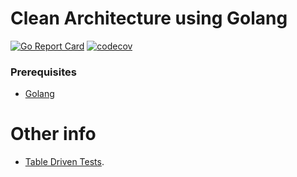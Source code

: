 # Clean Architecture using Golang

[![Go Report Card](https://goreportcard.com/badge/github.com/julioc98/cleanarch)](https://goreportcard.com/report/github.com/julioc98/cleanarch)
[![codecov](https://codecov.io/gh/julioc98/cleanarch/branch/master/graph/badge.svg?token=M79ED7IU7W)](https://codecov.io/gh/julioc98/cleanarch)


### Prerequisites

* [Golang](https://github.com/golang/go)

# Other info

- [Table Driven Tests](https://github.com/golang/go/wiki/TableDrivenTests).

